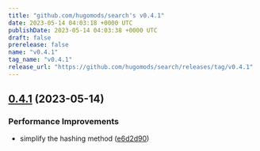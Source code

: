 ```yaml
---
title: "github.com/hugomods/search's v0.4.1"
date: 2023-05-14 04:03:18 +0000 UTC
publishDate: 2023-05-14 04:03:38 +0000 UTC
draft: false
prerelease: false
name: "v0.4.1"
tag_name: "v0.4.1"
release_url: "https://github.com/hugomods/search/releases/tag/v0.4.1"
---
```


## [0.4.1](https://github.com/hugomods/search/compare/v0.4.0...v0.4.1) (2023-05-14)


### Performance Improvements

* simplify the hashing method ([e6d2d90](https://github.com/hugomods/search/commit/e6d2d90a1b52079262d1543dffa4046ab17ee1df))
